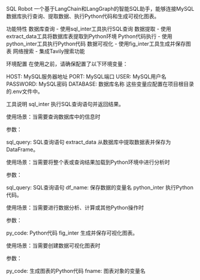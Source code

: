 SQL Robot
一个基于LangChain和LangGraph的智能SQL助手，能够连接MySQL数据库执行查询、提取数据、执行Python代码和生成可视化图表。

功能特性
数据库查询 - 使用sql_inter工具执行SQL查询
数据提取 - 使用extract_data工具将数据库表提取到Python环境
Python代码执行 - 使用python_inter工具执行Python代码
数据可视化 - 使用fig_inter工具生成并保存图表
网络搜索 - 集成Tavily搜索功能


环境配置
在使用之前，请确保配置了以下环境变量：

HOST: MySQL服务器地址
PORT: MySQL端口
USER: MySQL用户名
PASSWORD: MySQL密码
DATABASE: 数据库名称
这些变量应配置在项目根目录的.env文件中。

工具说明
sql_inter
执行SQL查询语句并返回结果。

使用场景：当需要查询数据库中的信息时

参数：

sql_query: SQL查询语句
extract_data
从数据库中提取数据表并保存为DataFrame。

使用场景：当需要将整个表或查询结果加载到Python环境中进行分析时

参数：

sql_query: SQL查询语句
df_name: 保存数据的变量名
python_inter
执行Python代码。

使用场景：当需要进行数据分析、计算或其他Python操作时

参数：

py_code: Python代码
fig_inter
生成并保存可视化图表。

使用场景：当需要创建数据可视化图表时

参数：

py_code: 生成图表的Python代码
fname: 图表对象的变量名